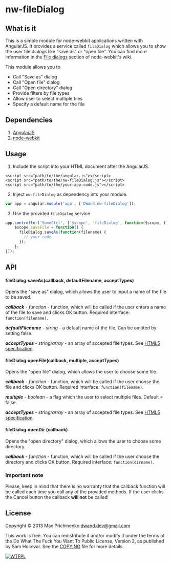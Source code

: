 # nw-fileDialog


## What is it

This is a simple module for node-webkit applications written with AngularJS. It provides a service 
called `fileDialog` which allows you to show the user file dialogs like "save as" or "open file".
You can find more information in the
[File dialogs](https://github.com/rogerwang/node-webkit/wiki/File-dialogs)
section of node-webkit's wiki.

This module allows you to
- Call "Save as" dialog
- Call "Open file" dialog
- Call "Open directory" dialog
- Provide filters by file types
- Allow user to select multiple files
- Specify a default name for the file


## Dependencies

1. [AngularJS](http://angularjs.org/)
2. [node-webkit](https://github.com/rogerwang/node-webkit)


## Usage

1. Include the script into your HTML document after the AngularJS.
```hmtl
<script src="path/to/the/angular.js"></script>
<script src="path/to/the/nw-fileDialog.js"></script>
<script src="path/to/the/your-app-code.js"></script>
```

2. Inject `nw-fileDialog` as dependency into your module.
```js
var app = angular.module('app', ['DWand.nw-fileDialog']);
```

3. Use the provided `fileDialog` service
```js
app.controller('SomeCtrl', ['$scope', 'fileDialog', function($scope, fileDialog) {
    $scope.saveFile = function() {
      fileDialog.saveAs(function(filename) {
        // your code
      });
    };
}]);
```


## API

#### fileDialog.saveAs(callback, defaultFilename, acceptTypes)

Opens the "save as" dialog, which allows the user to input a name of the file to be saved.

_**callback**_ - *function* - function, which will be called if the user enters a name of the file to 
save and clicks OK button. Required interface: `function(filename)`.

_**defaultFilename**_ - *string* - a default name of the file. Can be omitted by setting false.

_**acceptTypes**_ - *string/array* - an array of accepted file types. See
[HTML5 specification](http://www.w3.org/TR/html-markup/input.file.html#input.file.attrs.accept).


#### fileDialog.openFile(callback, multiple, acceptTypes)

Opens the "open file" dialog, which allows the user to choose some file.

_**callback**_ - *function* - function, which will be called if the user choose the file and clicks OK
button. Required interface: `function(filename)`.

_**multiple**_ - *boolean* - a flag which the user to select multiple files. Default = false.

_**acceptTypes**_ - *string/array* - an array of accepted file types. See
[HTML5 specification](http://www.w3.org/TR/html-markup/input.file.html#input.file.attrs.accept).


#### fileDialog.openDir (callback)

Opens the "open directory" dialog, which allows the user to choose some directory.

_**callback**_ - *function* - function, which will be called if the user choose the directory and 
clicks OK button. Required interface: `function(dirname)`.


### Important note

Please, keep in mind that there is no warranty that the callback function will be called each time
you call any of the provided methods. If the user clicks the Cancel button the callback **will not**
be called!


## License

Copyright &copy; 2013 Max Prichinenko <dwand.dev@gmail.com>

This work is free. You can redistribute it and/or modify it under the terms of the Do What The Fuck
You Want To Public License, Version 2, as published by Sam Hocevar. See the 
[COPYING](https://github.com/DWand/nw-fileDialog/blob/master/COPYING) file for more details.


[![WTFPL](http://www.wtfpl.net/wp-content/uploads/2012/12/wtfpl-badge-4.png)](http://wtfpl.net)
